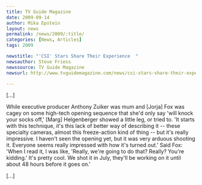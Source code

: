 ```yaml
---
title: TV Guide Magazine
date: 2009-09-14
author: Mika Epstein
layout: news
permalink: /news/2009/:title/
categories: [News, Articles]
tags: 2009

newstitle: "'CSI' Stars Share Their Experience  "
newsauthor: Steve Friess  
newssource: TV Guide Magazine  
newsurl: http://www.tvguidemagazine.com/news/csi-stars-share-their-experience-2346.html  

---
```


[...]

While executive producer Anthony Zuiker was mum and [Jorja] Fox was cagey on some high-tech opening sequence that she'd only say 'will knock your socks off,' [Marg] Helgenberger showed a little leg, or tried to. 'It starts with this technique, it's this lack of better way of describing it -- these specialty cameras, almost this freeze-action kind of thing -- but it's really impressive. I haven't seen the opening yet, but it was very arduous shooting it. Everyone seems really impressed with how it's turned out.' Said Fox: 'When I read it, I was like, 'Really, we're going to do that? Really? You're kidding.' It's pretty cool. We shot it in July, they'll be working on it until about 48 hours before it goes on.'

[...]  

